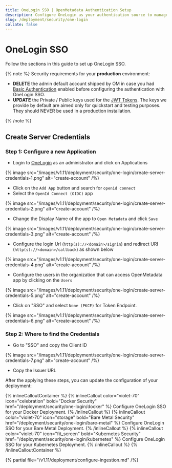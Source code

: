 ```yaml
---
title: OneLogin SSO | OpenMetadata Authentication Setup
description: Configure OneLogin as your authentication source to manage user roles, sessions, and tokens across secure deployments.
slug: /deployment/security/one-login
collate: false
---
```


# OneLogin SSO

Follow the sections in this guide to set up OneLogin SSO.

{% note %}
Security requirements for your **production** environment:
- **DELETE** the admin default account shipped by OM in case you had [Basic Authentication](/deployment/security/basic-auth)
  enabled before configuring the authentication with OneLogin SSO.
- **UPDATE** the Private / Public keys used for the [JWT Tokens](/deployment/security/enable-jwt-tokens). The keys we provide
  by default are aimed only for quickstart and testing purposes. They should NEVER be used in a production installation.

{% /note %}

## Create Server Credentials

### Step 1: Configure a new Application

- Login to [OneLogin](https://www.onelogin.com/) as an administrator and click on Applications

{% image src="/images/v1.11/deployment/security/one-login/create-server-credentials-1.png" alt="create-account" /%}

- Click on the `Add App` button and search for `openid connect`
- Select the `OpenId Connect (OIDC)` app

{% image src="/images/v1.11/deployment/security/one-login/create-server-credentials-2.png" alt="create-account" /%}

- Change the Display Name of the app to `Open Metadata` and click `Save`

{% image src="/images/v1.11/deployment/security/one-login/create-server-credentials-3.png" alt="create-account" /%}

- Configure the login Url (`http(s)://<domain>/signin`) and redirect URI (`http(s)://<domain>/callback`) as shown below

{% image src="/images/v1.11/deployment/security/one-login/create-server-credentials-4.png" alt="create-account" /%}

- Configure the users in the organization that can access OpenMetadata app by clicking on the `Users`

{% image src="/images/v1.11/deployment/security/one-login/create-server-credentials-5.png" alt="create-account" /%}

- Click on "SSO" and select `None (PKCE)` for Token Endpoint.

{% image src="/images/v1.11/deployment/security/one-login/create-server-credentials-6.png" alt="create-account" /%}

### Step 2: Where to find the Credentials

- Go to "SSO" and copy the Client ID 

{% image src="/images/v1.11/deployment/security/one-login/create-server-credentials-7.png" alt="create-account" /%}

- Copy the Issuer URL

After the applying these steps, you can update the configuration of your deployment:

{% inlineCalloutContainer %}
  {% inlineCallout
    color="violet-70"
    icon="celebration"
    bold="Docker Security"
    href="/deployment/security/one-login/docker" %}
    Configure OneLogin SSO for your Docker Deployment.
  {% /inlineCallout %}
  {% inlineCallout
    color="violet-70"
    icon="storage"
    bold="Bare Metal Security"
    href="/deployment/security/one-login/bare-metal" %}
    Configure OneLogin SSO for your Bare Metal Deployment.
  {% /inlineCallout %}
  {% inlineCallout
    color="violet-70"
    icon="fit_screen"
    bold="Kubernetes Security"
    href="/deployment/security/one-login/kubernetes" %}
    Configure OneLogin SSO for your Kubernetes Deployment.
  {% /inlineCallout %}
{% /inlineCalloutContainer %}

{% partial file="/v1.11/deployment/configure-ingestion.md" /%}
